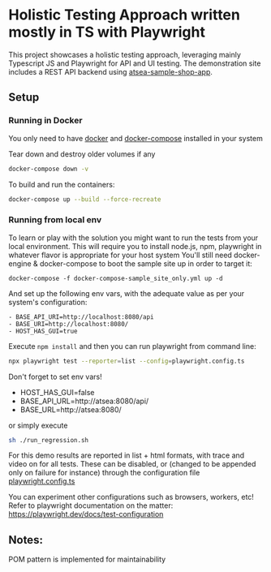 # Holistic Testing Approach written mostly in TS with Playwright

This project showcases a holistic testing approach, leveraging mainly Typescript JS and Playwright for API and UI testing. The demonstration site includes a REST API backend using [atsea-sample-shop-app](https://github.com/dockersamples/atsea-sample-shop-app/).

## Setup
### Running in Docker

You only need to have [docker](https://docs.docker.com/engine/install/) and [docker-compose](https://docs.docker.com/compose/install/) installed in your system

Tear down and destroy older volumes if any
```bash
docker-compose down -v
```

To build and run the containers:

```bash
docker-compose up --build --force-recreate
```



### Running from local env
To learn or play with the solution you might want to run the tests from your local environment.
This will require you to install node.js, npm, playwright in whatever flavor is appropriate for your host system
You'll still need docker-engine & docker-compose to boot the sample site up in order to target it:
```
docker-compose -f docker-compose-sample_site_only.yml up -d
```
And set up the following env vars, with the adequate value as per your system's configuration:
```
- BASE_API_URI=http://localhost:8080/api
- BASE_URI=http://localhost:8080/
- HOST_HAS_GUI=true
```

Execute `npm install` and then you can run playwright from command line:
```bash
npx playwright test --reporter=list --config=playwright.config.ts
```

Don't forget to set env vars!
- HOST_HAS_GUI=false
- BASE_API_URL=http://atsea:8080/api/
- BASE_URL=http://atsea:8080/

or simply execute 
```bash
sh ./run_regression.sh
```


For this demo results are reported in list + html formats, with trace and video on for all tests. These can be disabled, or (changed to be appended only on failure for instance) through the configuration file [playwright.config.ts](playwright.config.ts)

You can experiment other configurations such as browsers, workers, etc! Refer to playwright documentation on the matter:
https://playwright.dev/docs/test-configuration

## Notes:
POM pattern is implemented for maintainability
